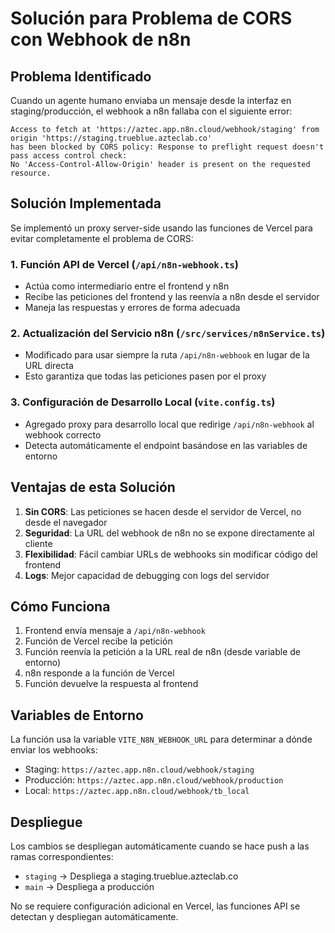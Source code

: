 # Solución para Problema de CORS con Webhook de n8n

## Problema Identificado

Cuando un agente humano enviaba un mensaje desde la interfaz en staging/producción, el webhook a n8n fallaba con el siguiente error:

```
Access to fetch at 'https://aztec.app.n8n.cloud/webhook/staging' from origin 'https://staging.trueblue.azteclab.co' 
has been blocked by CORS policy: Response to preflight request doesn't pass access control check: 
No 'Access-Control-Allow-Origin' header is present on the requested resource.
```

## Solución Implementada

Se implementó un proxy server-side usando las funciones de Vercel para evitar completamente el problema de CORS:

### 1. Función API de Vercel (`/api/n8n-webhook.ts`)
- Actúa como intermediario entre el frontend y n8n
- Recibe las peticiones del frontend y las reenvía a n8n desde el servidor
- Maneja las respuestas y errores de forma adecuada

### 2. Actualización del Servicio n8n (`/src/services/n8nService.ts`)
- Modificado para usar siempre la ruta `/api/n8n-webhook` en lugar de la URL directa
- Esto garantiza que todas las peticiones pasen por el proxy

### 3. Configuración de Desarrollo Local (`vite.config.ts`)
- Agregado proxy para desarrollo local que redirige `/api/n8n-webhook` al webhook correcto
- Detecta automáticamente el endpoint basándose en las variables de entorno

## Ventajas de esta Solución

1. **Sin CORS**: Las peticiones se hacen desde el servidor de Vercel, no desde el navegador
2. **Seguridad**: La URL del webhook de n8n no se expone directamente al cliente
3. **Flexibilidad**: Fácil cambiar URLs de webhooks sin modificar código del frontend
4. **Logs**: Mejor capacidad de debugging con logs del servidor

## Cómo Funciona

1. Frontend envía mensaje a `/api/n8n-webhook`
2. Función de Vercel recibe la petición
3. Función reenvía la petición a la URL real de n8n (desde variable de entorno)
4. n8n responde a la función de Vercel
5. Función devuelve la respuesta al frontend

## Variables de Entorno

La función usa la variable `VITE_N8N_WEBHOOK_URL` para determinar a dónde enviar los webhooks:
- Staging: `https://aztec.app.n8n.cloud/webhook/staging`
- Producción: `https://aztec.app.n8n.cloud/webhook/production`
- Local: `https://aztec.app.n8n.cloud/webhook/tb_local`

## Despliegue

Los cambios se despliegan automáticamente cuando se hace push a las ramas correspondientes:
- `staging` → Despliega a staging.trueblue.azteclab.co
- `main` → Despliega a producción

No se requiere configuración adicional en Vercel, las funciones API se detectan y despliegan automáticamente.
